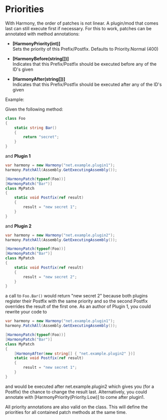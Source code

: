 # Priorities

With Harmony, the order of patches is not linear. A plugin/mod that comes last can still execute first if necessary. For this to work, patches can be annotated with method annotations:

* **[HarmonyPriority(int)]**  
	Sets the priority of this Prefix/Postfix. Defaults to Priority.Normal (400)

* **[HarmonyBefore(string[])]**  
	Indicates that this Prefix/Postfix should be executed before any of the ID's given

* **[HarmonyAfter(string[])]**  
	Indicates that this Prefix/Postfix should be executed after any of the ID's given

Example:

Given the following method:

```csharp
class Foo
{
	static string Bar()
	{
		return "secret";
	}
}
```

and **Plugin 1**

```csharp
var harmony = new Harmony("net.example.plugin1");
harmony.PatchAll(Assembly.GetExecutingAssembly());

[HarmonyPatch(typeof(Foo))]
[HarmonyPatch("Bar")]
class MyPatch
{
	static void Postfix(ref result)
	{
		result = "new secret 1";
	}
}
```

and **Plugin 2**

```csharp
var harmony = new Harmony("net.example.plugin2");
harmony.PatchAll(Assembly.GetExecutingAssembly());

[HarmonyPatch(typeof(Foo))]
[HarmonyPatch("Bar")]
class MyPatch
{
	static void Postfix(ref result)
	{
		result = "new secret 2";
	}
}
```

a call to `Foo.Bar()` would return "new secret 2" because both plugins register their Postfix with the same priority and so the second Postfix overrides the result of the first one. As an author of Plugin 1, you could rewrite your code to

```csharp
var harmony = new Harmony("net.example.plugin1");
harmony.PatchAll(Assembly.GetExecutingAssembly());

[HarmonyPatch(typeof(Foo))]
[HarmonyPatch("Bar")]
class MyPatch
{
	[HarmonyAfter(new string[] { "net.example.plugin2" })]
	static void Postfix(ref result)
	{
		result = "new secret 1";
	}
}
```

and would be executed after net.example.plugin2 which gives you (for a Postfix) the chance to change the result last. Alternatively, you could annotate with [HarmonyPriority(Priority.Low)] to come after plugin1.

All priority annotations are also valid on the class. This will define the priorities for all contained patch methods at the same time.